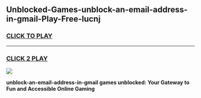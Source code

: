 
## Unblocked-Games-unblock-an-email-address-in-gmail-Play-Free-lucnj
<h3>
<a href="https://premium76.site?title=unblock-an-email-address-in-gmail&ref=10A">CLICK TO PLAY</a></h3>
<hr>

<h3>
<a href="https://premium76.site?title=unblock-an-email-address-in-gmail&ref=10A">CLICK 2 PLAY</a>
  
</h3>

<a href="https://premium76.site?title=unblock-an-email-address-in-gmail&ref=10A"><img src="https://clearcache.store/games.png"></a>


**unblock-an-email-address-in-gmail games unblocked: Your Gateway to Fun and Accessible Online Gaming**
